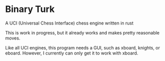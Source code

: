 # Binary Turk
A UCI (Universal Chess Interface) chess engine written in rust

This is work in progress, but it already works and makes pretty reasonable moves.

Like all UCI engines, this program needs a GUI, such as xboard, knights, or eboard. However, I currently can only get it to work with xboard.
